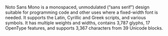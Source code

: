 Noto Sans Mono is a monospaced, unmodulated (“sans serif”) design suitable for programming code and other uses where a fixed-width font is needed. It supports the Latin, Cyrillic and Greek scripts, and various symbols. It has multiple weights and widths, contains 3,787 glyphs, 17 OpenType features, and supports 3,367 characters from 39 Unicode blocks.